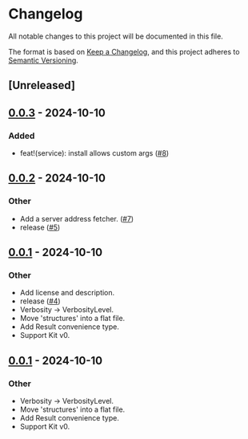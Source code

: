 # Changelog

All notable changes to this project will be documented in this file.

The format is based on [Keep a Changelog](https://keepachangelog.com/en/1.0.0/),
and this project adheres to [Semantic Versioning](https://semver.org/spec/v2.0.0.html).

## [Unreleased]

## [0.0.3](https://github.com/esmevane/support-kit/compare/support-kit-v0.0.2...support-kit-v0.0.3) - 2024-10-10

### Added

- feat!(service): install allows custom args ([#8](https://github.com/esmevane/support-kit/pull/8))

## [0.0.2](https://github.com/esmevane/support-kit/compare/support-kit-v0.0.1...support-kit-v0.0.2) - 2024-10-10

### Other

- Add a server address fetcher. ([#7](https://github.com/esmevane/support-kit/pull/7))
- release ([#5](https://github.com/esmevane/support-kit/pull/5))

## [0.0.1](https://github.com/esmevane/support-kit/releases/tag/support-kit-v0.0.1) - 2024-10-10

### Other

- Add license and description.
- release ([#4](https://github.com/esmevane/support-kit/pull/4))
- Verbosity -> VerbosityLevel.
- Move 'structures' into a flat file.
- Add Result convenience type.
- Support Kit v0.

## [0.0.1](https://github.com/esmevane/support-kit/releases/tag/support-kit-v0.0.1) - 2024-10-10

### Other

- Verbosity -> VerbosityLevel.
- Move 'structures' into a flat file.
- Add Result convenience type.
- Support Kit v0.

